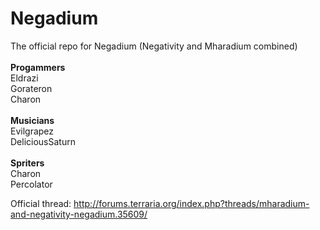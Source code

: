 # Negadium

The official repo for Negadium (Negativity and Mharadium combined)<br>
<br>
**Progammers**<br>
Eldrazi<br>
Gorateron<br>
Charon<br>
<br>
**Musicians**<br>
Evilgrapez<br>
DeliciousSaturn<br>
<br>
**Spriters**<br>
Charon<br>
Percolator<Br>

Official thread: http://forums.terraria.org/index.php?threads/mharadium-and-negativity-negadium.35609/
